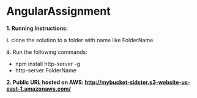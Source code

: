 # AngularAssignment

**1. Running Instructions:**
  
 **i.** clone the solution to a folder with name like FolderName
 
 **ii.** Run the following commands:
 *   npm install http-server -g
 *   http-server FolderName

**2. Public URL hosted on AWS: http://mybucket-sidster.s3-website-us-east-1.amazonaws.com/**
